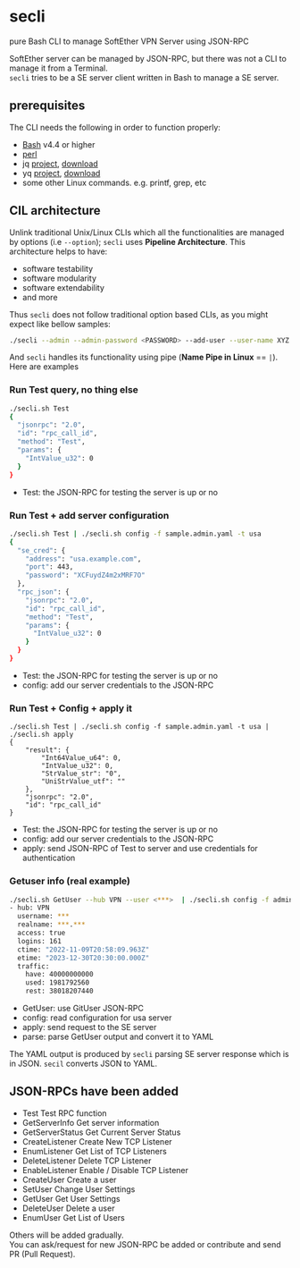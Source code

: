 # secli
pure Bash CLI to manage SoftEther VPN Server using JSON-RPC

SoftEther server can be managed by JSON-RPC, but there was not a CLI to manage it from a Terminal.  
`secli` tries to be a SE server client written in Bash to manage a SE server.

## prerequisites
The CLI needs the following in order to function properly:  

- [Bash](https://www.gnu.org/software/bash/) v4.4 or higher
- [perl](https://www.perl.org/) 
- jq [project](https://stedolan.github.io/jq/), [download](https://stedolan.github.io/jq/)
- yq [project](https://github.com/mikefarah/yq), [download](https://github.com/mikefarah/yq/releases)
- some other Linux commands. e.g. printf, grep, etc

## CIL architecture
Unlink traditional Unix/Linux CLIs which all the functionalities are managed by options (i.e `--option`); `secli` uses **Pipeline Architecture**. 
This architecture helps to have:  
- software testability
- software modularity
- software extendability
- and more

Thus `secli` does not follow traditional option based CLIs, as you might expect like bellow samples:

```bash
./secli --admin --admin-password <PASSWORD> --add-user --user-name XYZ --user-pass 123@XYZ --enable-policy vpn.example.com
```

And `secli` handles its functionality using pipe (**Name Pipe in Linux** == `|`). Here are examples

### Run Test query, no thing else

```bash
./secli.sh Test
{
  "jsonrpc": "2.0",
  "id": "rpc_call_id",
  "method": "Test",
  "params": {
    "IntValue_u32": 0
  }
}
```

 - Test: the JSON-RPC for testing the server is up or no

### Run Test + add server configuration

```bash
./secli.sh Test | ./secli.sh config -f sample.admin.yaml -t usa
{
  "se_cred": {
    "address": "usa.example.com",
    "port": 443,
    "password": "XCFuydZ4m2xMRF7O"
  },
  "rpc_json": {
    "jsonrpc": "2.0",
    "id": "rpc_call_id",
    "method": "Test",
    "params": {
      "IntValue_u32": 0
    }
  }
}
```

 - Test: the JSON-RPC for testing the server is up or no
 - config: add our server credentials to the JSON-RPC 

### Run Test + Config + apply it

```
./secli.sh Test | ./secli.sh config -f sample.admin.yaml -t usa | ./secli.sh apply
{
    "result": {
        "Int64Value_u64": 0,
        "IntValue_u32": 0,
        "StrValue_str": "0",
        "UniStrValue_utf": ""
    },
    "jsonrpc": "2.0",
    "id": "rpc_call_id"
}
```

 - Test: the JSON-RPC for testing the server is up or no
 - config: add our server credentials to the JSON-RPC 
 - apply: send JSON-RPC of Test to server and use credentials for authentication

### Getuser info  (real example)

```bash
./secli.sh GetUser --hub VPN --user <***>  | ./secli.sh config -f admin.yaml -t usa | ./secli.sh apply | ./secli.sh parse -m GetUser
- hub: VPN
  username: ***
  realname: ***.***
  access: true
  logins: 161
  ctime: "2022-11-09T20:58:09.963Z"
  etime: "2023-12-30T20:30:00.000Z"
  traffic:
    have: 40000000000
    used: 1981792560
    rest: 38018207440
```

 - GetUser: use GitUser JSON-RPC
 - config: read configuration for usa server
 - apply: send request to the SE server
 - parse: parse GetUser output and convert it to YAML

The YAML output is produced by `secli` parsing SE server response which is in JSON. `secil` converts JSON to YAML.  

## JSON-RPCs have been added

 - Test                 Test RPC function
 - GetServerInfo        Get server information
 - GetServerStatus      Get Current Server Status
 - CreateListener       Create New TCP Listener
 - EnumListener         Get List of TCP Listeners
 - DeleteListener       Delete TCP Listener
 - EnableListener       Enable / Disable TCP Listener
 - CreateUser           Create a user
 - SetUser              Change User Settings
 - GetUser              Get User Settings
 - DeleteUser           Delete a user
 - EnumUser             Get List of Users

Others will be added gradually.  
You can ask/request for new JSON-RPC be added or contribute and send PR (Pull Request).


